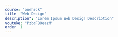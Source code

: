 ```yaml
---
course: "onehack"
title: "Web Design"
description": "Lorem Ipsum Web Design Description"
youtube: "PzboFBOeazM"
order: 1
---
```

